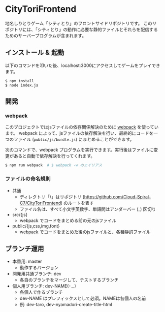 # CityToriFrontend

地名しりとりゲーム「シティとり」のフロントサイドリポジトリです。
このリポジトリには、「シティとり」の動作に必要な静的ファイルとそれらを配信するためのサーバープログラムが含まれます。

## インストール & 起動

以下のコマンドを叩いた後、localhost:3000にアクセスしてゲームをプレイできます。

```
$ npm install
$ node index.js
```

## 開発

### webpack

このプロジェクトではjsファイルの依存関係解決のために [webpack](https://webpack.github.io/) を使っています。
webpack によって、jsファイルの依存解決を行い、最終的にコードを一つのファイル (`public/js/bundle.js`) にまとめることができます。

次のコマンドで、webpack プログラムを実行できます。実行後はファイルに変更があると自動で依存解決を行ってくれます。

```bash
$ npm run webpack  # $ webpack -w のエイリアス
```

### ファイルの命名規則

* 共通
  - ディレクトリ「/」はリポジトリ (https://github.com/Cloud-Spiral-C7/CityToriFrontend) のルートを表す
  - ファイル名は、すべて小文字英数字、単語間はアンダーバー (\_) 区切り
* src/{js}
  - webpack でコードをまとめる前の元のjsファイル
* public/{js,css,img,font}
  - webpack でコードをまとめた後のjsファイルと、各種静的ファイル

## ブランチ運用

* 本番用: master
  - 動作するバージョン
* 開発用共通ブランチ: dev
  - 各自のブランチをマージして、テストするブランチ
* 個人用ブランチ: dev-NAME(-...)
  - 各個人で作るブランチ
  - dev-NAME はプレフィックスとして必須。NAMEは各個人の名前
  - 例: dev-taro, dev-nyamadori-create-title-html
